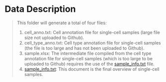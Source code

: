 # Data Description

> This folder will generate a total of four files:
> 
> 1. cell_anno.txt: Cell annotation file for single-cell samples (large file size not uploaded to Github).
> 2. cell_type_anno.txt: Cell type annotation file for single-cell samples (the file is too large and has not been uploaded to Github).
> 3. sample.xlsx: The intermediate file compiled from the cell type annotation file for single-cell samples (which is too large to be uploaded to Github) requires the use of the [sample_info.txt](sample_info.txt) file.
> 4. [sample_info.txt](sample_info.txt): This document is the final overview of single-cell samples.

